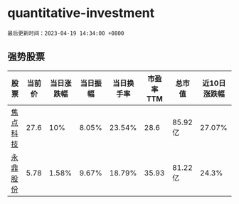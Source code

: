 # quantitative-investment

`最后更新时间：2023-04-19 14:34:00 +0800`

## 强势股票

|股票|当前价|当日涨跌幅|当日振幅|当日换手率|市盈率TTM|总市值|近10日涨跌幅|
|----|----|----|----|----|----|----|----|
|[焦点科技](https://xueqiu.com/S/SZ002315)|27.6|10%|8.05%|23.54%|28.6|85.92亿|27.07%|
|[永鼎股份](https://xueqiu.com/S/SH600105)|5.78|1.58%|9.67%|18.79%|35.93|81.22亿|24.3%|
